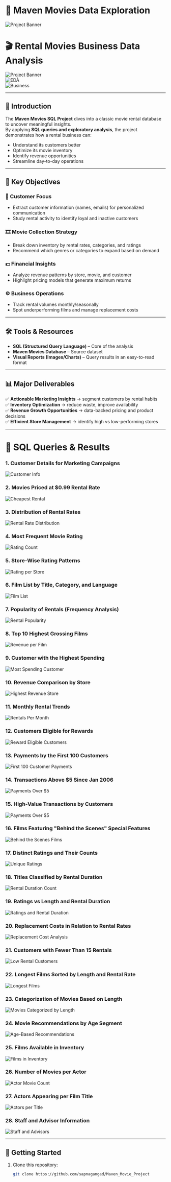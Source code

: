 # 🍿 Maven Movies Data Exploration  

![Project Banner](https://cdn.vectorstock.com/i/750p/76/37/movie-production-crew-shooting-vector-58417637.avif)

# 🎬 Rental Movies Business Data Analysis  

![Project Banner](https://img.shields.io/badge/SQL-Data%20Analysis-blue?style=for-the-badge&logo=mysql)  
![EDA](https://img.shields.io/badge/EDA-Exploratory%20Data%20Analysis-orange?style=for-the-badge)  
![Business](https://img.shields.io/badge/Business%20Insights-Movie%20Rentals-green?style=for-the-badge)  

---


## 🔎 Introduction  
The **Maven Movies SQL Project** dives into a classic movie rental database to uncover meaningful insights.  
By applying **SQL queries and exploratory analysis**, the project demonstrates how a rental business can:  
- Understand its customers better  
- Optimize its movie inventory  
- Identify revenue opportunities  
- Streamline day-to-day operations  

---

## 🎯 Key Objectives  

### 👥 Customer Focus  
- Extract customer information (names, emails) for personalized communication  
- Study rental activity to identify loyal and inactive customers  

### 🎞️ Movie Collection Strategy  
- Break down inventory by rental rates, categories, and ratings  
- Recommend which genres or categories to expand based on demand  

### 💵 Financial Insights  
- Analyze revenue patterns by store, movie, and customer  
- Highlight pricing models that generate maximum returns  

### ⚙️ Business Operations  
- Track rental volumes monthly/seasonally  
- Spot underperforming films and manage replacement costs  

---

## 🛠️ Tools & Resources  
- **SQL (Structured Query Language)** – Core of the analysis  
- **Maven Movies Database** – Source dataset  
- **Visual Reports (Images/Charts)** – Query results in an easy-to-read format  

---

## 📊 Major Deliverables  

✅ **Actionable Marketing Insights** → segment customers by rental habits  
✅ **Inventory Optimization** → reduce waste, improve availability  
✅ **Revenue Growth Opportunities** → data-backed pricing and product decisions  
✅ **Efficient Store Management** → identify high vs low-performing stores  

---

# 📂 SQL Queries & Results  

### 1. Customer Details for Marketing Campaigns  
![Customer Info](https://github.com/sapnagangad/Maven_Movie_Project/blob/main/code_output/CUSTOMER_TABLE.png)  

### 2. Movies Priced at $0.99 Rental Rate  
![Cheapest Rental](https://github.com/sapnagangad/Maven_Movie_Project/blob/main/code_output/CHEAPEST_RENTAL_%240.99.png)  

### 3. Distribution of Rental Rates  
![Rental Rate Distribution](https://github.com/sapnagangad/Maven_Movie_Project/blob/main/code_output/TOTAL_NUMBER_OF_MOVIES.png)  

### 4. Most Frequent Movie Rating  
![Rating Count](https://github.com/sapnagangad/Maven_Movie_Project/blob/main/code_output/RATING_WISE_COUNT.png)  

### 5. Store-Wise Rating Patterns  
![Rating per Store](https://github.com/sapnagangad/Maven_Movie_Project/blob/main/code_output/RATING_TO_STORE.png)  

### 6. Film List by Title, Category, and Language  
![Film List](https://github.com/sapnagangad/Maven_Movie_Project/blob/main/code_output/TITLE_CATEGORY_LANGUAGE.png)  

### 7. Popularity of Rentals (Frequency Analysis)  
![Rental Popularity](https://github.com/sapnagangad/Maven_Movie_Project/blob/main/code_output/POPULARITY.png)  

### 8. Top 10 Highest Grossing Films  
![Revenue per Film](https://github.com/sapnagangad/Maven_Movie_Project/blob/main/code_output/REVENUE_PER_MOVIE.png)  

### 9. Customer with the Highest Spending  
![Most Spending Customer](https://github.com/sapnagangad/Maven_Movie_Project/blob/main/code_output/MOST_SPENDING_CUSTOMER.png)  

### 10. Revenue Comparison by Store  
![Highest Revenue Store](https://github.com/sapnagangad/Maven_Movie_Project/blob/main/code_output/MOST_REVENUE.png)  

### 11. Monthly Rental Trends  
![Rentals Per Month](https://github.com/sapnagangad/Maven_Movie_Project/blob/main/code_output/RENTALS_PER_MONTH.png)  

### 12. Customers Eligible for Rewards  
![Reward Eligible Customers](https://github.com/sapnagangad/Maven_Movie_Project/blob/main/code_output/REWARD_VIA_PHONE.png)  

### 13. Payments by the First 100 Customers  
![First 100 Customer Payments](https://github.com/sapnagangad/Maven_Movie_Project/blob/main/code_output/PAYMENT_DETAILS_FIRST_100.png)  

### 14. Transactions Above $5 Since Jan 2006  
![Payments Over $5](https://github.com/sapnagangad/Maven_Movie_Project/blob/main/code_output/OLD_CUSTOMER_OVER_5%24.png)  

### 15. High-Value Transactions by Customers  
![Payments Over $5](https://github.com/sapnagangad/Maven_Movie_Project/blob/main/code_output/PAYMENTS_OVER_%245.png)  

### 16. Films Featuring "Behind the Scenes" Special Features  
![Behind the Scenes Films](https://github.com/sapnagangad/Maven_Movie_Project/blob/main/code_output/Behind_The_Scenes.png)  

### 17. Distinct Ratings and Their Counts  
![Unique Ratings](https://github.com/sapnagangad/Maven_Movie_Project/blob/main/code_output/RATINGWISE_MOVIES.png)  

### 18. Titles Classified by Rental Duration  
![Rental Duration Count](https://github.com/sapnagangad/Maven_Movie_Project/blob/main/code_output/RENTAL_DURATIONWISE_MOVIES.png)  

### 19. Ratings vs Length and Rental Duration  
![Ratings and Rental Duration](images/COMPARE_WITH_RENTAL_DURATION.png)  

### 20. Replacement Costs in Relation to Rental Rates  
![Replacement Cost Analysis](images/MIN_MAX_AVG.png)  

### 21. Customers with Fewer Than 15 Rentals  
![Low Rental Customers](images/less_15.png)  

### 22. Longest Films Sorted by Length and Rental Rate  
![Longest Films](images/longestfilms_sort.png)  

### 23. Categorization of Movies Based on Length  
![Movies Categorized by Length](images/SLICED_BY_RENTAL_RATE.png)  

### 24. Movie Recommendations by Age Segment  
![Age-Based Recommendations](images/FIT_FOR_RECOMMENDATION.png)  

### 25. Films Available in Inventory  
![Films in Inventory](images/FILMS_IN_INVENTORY.png)  

### 26. Number of Movies per Actor  
![Actor Movie Count](images/NO_OF_FILMS_BY_ACTOR.png)  

### 27. Actors Appearing per Film Title  
![Actors per Title](images/ACTOR_ASSOCIATED_WITH_TITLE.png)  

### 28. Staff and Advisor Information  
![Staff and Advisors](images/UNION.png)  

---

## 🚀 Getting Started  

1. Clone this repository:  
   ```bash
   git clone https://github.com/sapnagangad/Maven_Movie_Project
